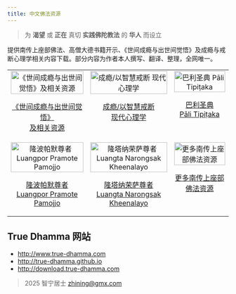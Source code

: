 ```yaml
---
title: 中文佛法资源
---
```


> 为 **渴望** 或 **正在** 真切 **实践佛陀教法** 的 **华人** 而设立

提供南传上座部佛法、高僧大德书籍开示、《世间成瘾与出世间觉悟》及成瘾与戒断心理学相关内容下载。部分内容为作者本人撰写、翻译、整理，全网唯一。

<!-- 图片和文字网格 -->
<table style="width:100%; border: none;">
  <tr style="border: none;">
    <td style="text-align: center; border: none; vertical-align: top;">
      <a href="/book/enlightment/">
        <img src="/uploads/banner1.png" alt="《世间成瘾与出世间觉悟》及相关资源" style="width: 100%; max-width: 300px;">
        <p>《世间成瘾与出世间觉悟》<br>及相关资源</p>
      </a>
    </td>
    <td style="text-align: center; border: none; vertical-align: top;">
      <a href="/addition/">
        <img src="/uploads/banner2.jpg" alt="成瘾/以智慧戒断 现代心理学" style="width: 100%; max-width: 300px;">
        <p>成瘾/以智慧戒断<br>现代心理学</p>
      </a>
    </td>
    <td style="text-align: center; border: none; vertical-align: top;">
      <a href="/tipitaka/">
        <img src="/uploads/banner3.png" alt="巴利圣典 Pāli Tipiṭaka" style="width: 100%; max-width: 300px;">
        <p>巴利圣典<br>Pāli Tipiṭaka</p>
      </a>
    </td>
  </tr>
  <tr style="border: none;">
    <td style="text-align: center; border: none; vertical-align: top;">
      <a href="/luangpor_pramote/">
        <img src="/uploads/banner4.jpg" alt="隆波帕默尊者 Luangpor Pramote Pamojjo" style="width: 100%; max-width: 300px;">
        <p>隆波帕默尊者<br>Luangpor Pramote Pamojjo</p>
      </a>
    </td>
    <td style="text-align: center; border: none; vertical-align: top;">
      <a href="/luangta_narongsak/">
        <img src="/uploads/banner5.jpg" alt="隆塔纳荣萨尊者 Luangta Narongsak Kheenalayo" style="width: 100%; max-width: 300px;">
        <p>隆塔纳荣萨尊者<br>Luangta Narongsak Kheenalayo</p>
      </a>
    </td>
    <td style="text-align: center; border: none; vertical-align: top;">
      <a href="/theravada/">
        <img src="/uploads/banner6.jpg" alt="更多南传上座部佛法资源" style="width: 100%; max-width: 300px;">
        <p>更多南传上座部<br>佛法资源</p>
      </a>
    </td>
  </tr>
</table>

## True Dhamma 网站
* http://www.true-dhamma.com
* http://true-dhamma.github.io
* http://download.true-dhamma.com

> 2025 智宁居士 zhining@gmx.com